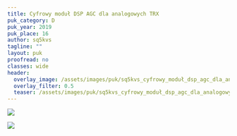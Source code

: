 ```yaml
---
title: Cyfrowy moduł DSP AGC dla analogowych TRX
puk_category: D
puk_year: 2019
puk_place: 16
author: sq5kvs
tagline: ""
layout: puk
proofread: no
classes: wide
header:
  overlay_image: /assets/images/puk/sq5kvs_cyfrowy_moduł_dsp_agc_dla_analogowych_trx.jpg
  overlay_filter: 0.5
  teaser: /assets/images/puk/sq5kvs_cyfrowy_moduł_dsp_agc_dla_analogowych_trx.jpg
---
```






 



![](assets/data/img/projects/2019-16-0.jpg) 


![](assets/img/work-in-progress.jpg) 




 


